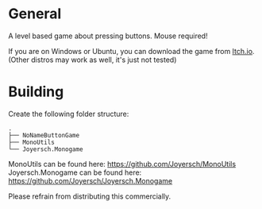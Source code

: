 # General
A level based game about pressing buttons.
Mouse required!

If you are on Windows or Ubuntu, you can download the game from [Itch.io](https://joyersch.itch.io/nonamebuttongame).  
(Other distros may work as well, it's just not tested)
# Building

Create the following folder structure:
```
.
├── NoNameButtonGame
├── MonoUtils
└── Joyersch.Monogame
```
MonoUtils can be found here: https://github.com/Joyersch/MonoUtils  
Joyersch.Monogame can be found here: https://github.com/Joyersch/Joyersch.Monogame

Please refrain from distributing this commercially.